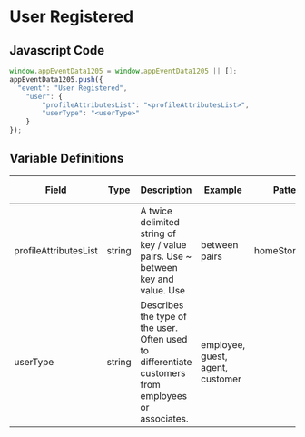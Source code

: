 # User Registered

## Javascript Code
```js
window.appEventData1205 = window.appEventData1205 || [];
appEventData1205.push({
  "event": "User Registered",
    "user": {
        "profileAttributesList": "<profileAttributesList>",
        "userType": "<userType>"
    }
});
```

## Variable Definitions

|Field|Type|Description|Example|Pattern|Min Length|Max Length|Minimum|Maximum|Multiple Of|
| --- | --- | --- | --- | --- | --- | --- | --- | --- | --- |
|profileAttributesList|string|A twice delimited string of key / value pairs.  Use ~ between key and value.  Use | between pairs|homeStore~234|loyaltyTier~gold|memberSince~2002|||||||
|userType|string|Describes the type of the user.  Often used to differentiate customers from employees or associates. |employee, guest, agent, customer|||||||

